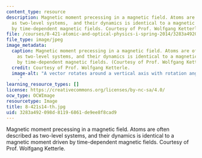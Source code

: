 ```yaml
---
content_type: resource
description: Magnetic moment precessing in a magnetic field. Atoms are often described
  as two-level systems,  and their dynamics is identical to a magnetic moment driven
  by time-dependent magnetic fields. Courtesy of Prof. Wolfgang Ketterle.
file: /courses/8-421-atomic-and-optical-physics-i-spring-2014/3283a492098d81196861de9ee8f8cad9_8-421s14-th.jpg
file_type: image/jpeg
image_metadata:
  caption: Magnetic moment precessing in a magnetic field. Atoms are often described
    as two-level systems, and their dynamics is identical to a magnetic moment driven
    by time-dependent magnetic fields. (Courtesy of Prof. Wolfgang Ketterle).
  credit: Courtesy of Prof. Wolfgang Ketterle.
  image-alt: "A vector rotates around a vertical axis with rotation angle of \u03B8\
    ."
learning_resource_types: []
license: https://creativecommons.org/licenses/by-nc-sa/4.0/
ocw_type: OCWImage
resourcetype: Image
title: 8-421s14-th.jpg
uid: 3283a492-098d-8119-6861-de9ee8f8cad9
---
```

Magnetic moment precessing in a magnetic field. Atoms are often described as two-level systems,  and their dynamics is identical to a magnetic moment driven by time-dependent magnetic fields. Courtesy of Prof. Wolfgang Ketterle.